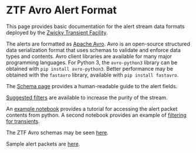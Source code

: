 ZTF Avro Alert Format
=====================

This page provides basic documentation for the alert stream data formats
deployed by the [Zwicky Transient Facility](http://ztf.caltech.edu).

The alerts are formatted as [Apache Avro](https://avro.apache.org/).  Avro is an open-source structured data serialization format that uses schemas to validate and enforce data types and contents.  Avro client libraries are available for many major programming languages.  For Python 3, the `avro-python3` library can be obtained with `pip install avro-python3`.  Better performance may be obtained with the `fastavro` library, available with `pip install fastavro`.

The [Schema page](schema.md) provides a human-readable guide to the alert fields. 

[Suggested filters](filtering.md) are available to increase the purity of the stream.

An [example notebook](https://github.com/ZwickyTransientFacility/ztf-avro-alert/blob/master/notebooks/Working_with_avro_files.ipynb) provides a tutorial for accessing the alert packet contents from python.  A second notebook provides an example of [filtering for transients](https://github.com/ZwickyTransientFacility/ztf-avro-alert/blob/master/notebooks/Filtering_alerts.ipynb).

The ZTF Avro schemas may be seen [here](https://github.com/ZwickyTransientFacility/ztf-avro-alert/tree/master/schema).  

Sample alert packets are [here](https://github.com/ZwickyTransientFacility/ztf-avro-alert/tree/master/data).  

